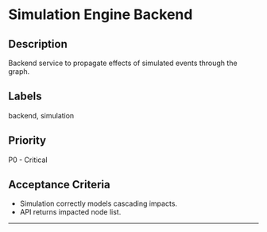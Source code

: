 # Simulation Engine Backend

## Description

Backend service to propagate effects of simulated events through the graph.

## Labels

backend, simulation

## Priority

P0 - Critical

## Acceptance Criteria

- Simulation correctly models cascading impacts.
- API returns impacted node list.

---
